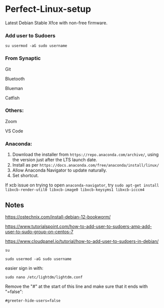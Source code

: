 # Perfect-Linux-setup

Latest Debian Stable Xfce with non-free firmware.

### Add user to Sudoers

```su usermod -aG sudo username```

### From Synaptic

Git

Bluetooth

Blueman

Catfish

### Others:

Zoom

VS Code

### Anaconda:

1. Download the installer from ```https://repo.anaconda.com/archive/```, using the version just after the LTS launch date.
2. Install as per ```https://docs.anaconda.com/free/anaconda/install/linux/```
3. Allow Anaconda Navigator to update naturally.
4. Set shortcut.

If xcb issue on trying to open ```anaconda-navigator```, try ```sudo apt-get install libxcb-render-util0 libxcb-image0 libxcb-keysyms1 libxcb-icccm4```

## Notes

https://ostechnix.com/install-debian-12-bookworm/

https://www.tutorialspoint.com/how-to-add-user-to-sudoers-amp-add-user-to-sudo-group-on-centos-7

https://www.cloudpanel.io/tutorial/how-to-add-user-to-sudoers-in-debian/
 

```su```

```sudo usermod -aG sudo username```

easier sign in with:

```sudo nano /etc/lightdm/lightdm.conf```

Remove the "#" at the start of this line and make sure that it ends with "=false":

```#greeter-hide-users=false```
